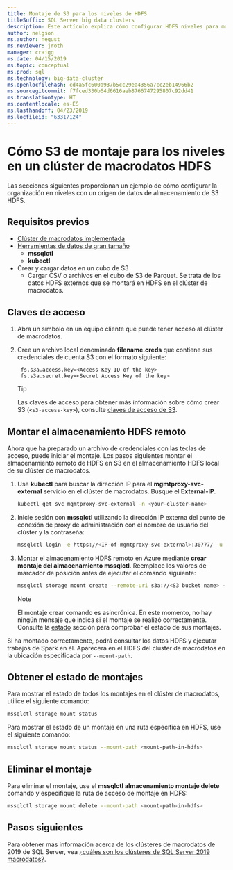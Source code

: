 ```yaml
---
title: Montaje de S3 para los niveles de HDFS
titleSuffix: SQL Server big data clusters
description: Este artículo explica cómo configurar HDFS niveles para montar un sistema de archivos externo de S3 en HDFS en un clúster de macrodatos de 2019 de SQL Server (versión preliminar).
author: nelgson
ms.author: negust
ms.reviewer: jroth
manager: craigg
ms.date: 04/15/2019
ms.topic: conceptual
ms.prod: sql
ms.technology: big-data-cluster
ms.openlocfilehash: cd4a5fc600a937b5cc29ea4356a7cc2eb14966b2
ms.sourcegitcommit: f7fced330b64d6616aeb8766747295807c92dd41
ms.translationtype: HT
ms.contentlocale: es-ES
ms.lasthandoff: 04/23/2019
ms.locfileid: "63317124"
---
```

# <a name="how-to-mount-s3-for-hdfs-tiering-in-a-big-data-cluster"></a>Cómo S3 de montaje para los niveles en un clúster de macrodatos HDFS

Las secciones siguientes proporcionan un ejemplo de cómo configurar la organización en niveles con un origen de datos de almacenamiento de S3 HDFS.

## <a name="prerequisites"></a>Requisitos previos

- [Clúster de macrodatos implementada](deployment-guidance.md)
- [Herramientas de datos de gran tamaño](deploy-big-data-tools.md)
  - **mssqlctl**
  - **kubectl**
- Crear y cargar datos en un cubo de S3 
  - Cargar CSV o archivos en el cubo de S3 de Parquet. Se trata de los datos HDFS externos que se montará en HDFS en el clúster de macrodatos.

## <a name="access-keys"></a>Claves de acceso

1. Abra un símbolo en un equipo cliente que puede tener acceso al clúster de macrodatos.

1. Cree un archivo local denominado **filename.creds** que contiene sus credenciales de cuenta S3 con el formato siguiente:

   ```text
    fs.s3a.access.key=<Access Key ID of the key>
    fs.s3a.secret.key=<Secret Access Key of the key>
   ```

   > [!TIP]
   > Las claves de acceso para obtener más información sobre cómo crear S3 (`<s3-access-key>`), consulte [claves de acceso de S3](https://docs.aws.amazon.com/general/latest/gr/aws-sec-cred-types.html#access-keys-and-secret-access-keys).

## <a id="mount"></a> Montar el almacenamiento HDFS remoto

Ahora que ha preparado un archivo de credenciales con las teclas de acceso, puede iniciar el montaje. Los pasos siguientes montar el almacenamiento remoto de HDFS en S3 en el almacenamiento HDFS local de su clúster de macrodatos.

1. Use **kubectl** para buscar la dirección IP para el **mgmtproxy-svc-external** servicio en el clúster de macrodatos. Busque el **External-IP**.

   ```bash
   kubectl get svc mgmtproxy-svc-external -n <your-cluster-name>
   ```

1. Inicie sesión con **mssqlctl** utilizando la dirección IP externa del punto de conexión de proxy de administración con el nombre de usuario del clúster y la contraseña:

   ```bash
   mssqlctl login -e https://<IP-of-mgmtproxy-svc-external>:30777/ -u <username> -p <password>
   ```

1. Montar el almacenamiento HDFS remoto en Azure mediante **crear montaje del almacenamiento mssqlctl**. Reemplace los valores de marcador de posición antes de ejecutar el comando siguiente:

   ```bash
   mssqlctl storage mount create --remote-uri s3a://<S3 bucket name> --mount-path /mounts/<mount-name> --credential-file <path-to-s3-credentials>/file.creds
   ```

   > [!NOTE]
   > El montaje crear comando es asincrónica. En este momento, no hay ningún mensaje que indica si el montaje se realizó correctamente. Consulte la [estado](#status) sección para comprobar el estado de sus montajes.

Si ha montado correctamente, podrá consultar los datos HDFS y ejecutar trabajos de Spark en él. Aparecerá en el HDFS del clúster de macrodatos en la ubicación especificada por `--mount-path`.

## <a id="status"></a> Obtener el estado de montajes

Para mostrar el estado de todos los montajes en el clúster de macrodatos, utilice el siguiente comando:

```bash
mssqlctl storage mount status
```

Para mostrar el estado de un montaje en una ruta específica en HDFS, use el siguiente comando:

```bash
mssqlctl storage mount status --mount-path <mount-path-in-hdfs>
```

## <a id="delete"></a> Eliminar el montaje

Para eliminar el montaje, use el **mssqlctl almacenamiento montaje delete** comando y especifique la ruta de acceso de montaje en HDFS:

```bash
mssqlctl storage mount delete --mount-path <mount-path-in-hdfs>
```

## <a name="next-steps"></a>Pasos siguientes

Para obtener más información acerca de los clústeres de macrodatos de 2019 de SQL Server, vea [¿cuáles son los clústeres de SQL Server 2019 macrodatos?](big-data-cluster-overview.md).
